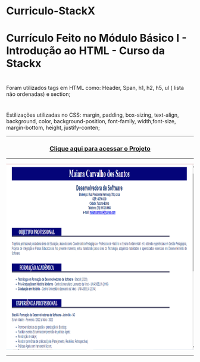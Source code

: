 # Curriculo-StackX

# Currículo Feito no Módulo Básico I - Introdução ao HTML - Curso da Stackx
#
Foram utilizados tags em HTML como: Header, Span, h1, h2, h5, ul ( lista não ordenadas) e section;

#

Estilizações utilizadas no CSS: margin, padding, box-sizing, text-align, background, color,  background-position, font-family, width,font-size, margin-bottom, height, justify-conten;

***

  
  ### <div align="center"> [Clique aqui para acessar o Projeto](https://curriculo-stackx.netlify.app/)
   
   ***
   
   <img src="img/curriculo.PNG" align="center" height="500em" width="100%"> 
   
   ***
